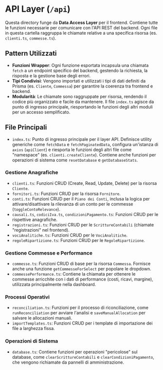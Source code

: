 # API Layer (`/api`)

Questa directory funge da **Data Access Layer** per il frontend. Contiene tutte le funzioni necessarie per comunicare con l'API REST del backend. Ogni file in questa cartella raggruppa le chiamate relative a una specifica risorsa (es. `clienti.ts`, `commesse.ts`).

## Pattern Utilizzati

-   **Funzioni Wrapper**: Ogni funzione esportata incapsula una chiamata `fetch` a un endpoint specifico del backend, gestendo la richiesta, la risposta e la gestione base degli errori.
-   **Tipi Condivisi**: Vengono importati e utilizzati i tipi di dati definiti da Prisma (es. `Cliente`, `Commessa`) per garantire la coerenza tra frontend e backend.
-   **Modularità**: Le chiamate sono raggruppate per risorsa, rendendo il codice più organizzato e facile da mantenere. Il file `index.ts` agisce da punto di ingresso principale, riesportando le funzioni degli altri moduli per un accesso semplificato.

## File Principali

-   `index.ts`: Punto di ingresso principale per il layer API. Definisce utility generiche come `fetchData` e `fetchPaginatedData`, configura un'istanza di `axios` (`apiClient`) e riesporta le funzioni degli altri file come "namespace" (es. `clienti.createCliente`). Contiene anche funzioni per operazioni di sistema come `resetDatabase` e `getDatabaseStats`.

### Gestione Anagrafiche

-   `clienti.ts`: Funzioni CRUD (Create, Read, Update, Delete) per la risorsa `Cliente`.
-   `fornitori.ts`: Funzioni CRUD per la risorsa `Fornitore`.
-   `conti.ts`: Funzioni CRUD per il `Piano dei Conti`, inclusa la logica per attivare/disattivare la rilevanza di un conto per le commesse (`toggleContoRelevance`).
-   `causali.ts`, `codiciIva.ts`, `condizioniPagamento.ts`: Funzioni CRUD per le rispettive anagrafiche.
-   `registrazioni.ts`: Funzioni CRUD per le `ScrittureContabili` (chiamate "registrazioni" nel frontend).
-   `vociAnalitiche.ts`: Funzioni CRUD per le `VociAnalitiche`.
-   `regoleRipartizione.ts`: Funzioni CRUD per le `RegoleRipartizione`.

### Gestione Commesse e Performance

-   `commesse.ts`: Funzioni CRUD di base per la risorsa `Commessa`. Fornisce anche una funzione `getCommesseForSelect` per popolare le dropdown.
-   `commessePerformance.ts`: Contiene la chiamata per ottenere le commesse arricchite con i dati di performance (costi, ricavi, margine), utilizzata principalmente nella dashboard.

### Processi Operativi

-   `reconciliation.ts`: Funzioni per il processo di riconciliazione, come `runReconciliation` per avviare l'analisi e `saveManualAllocation` per salvare le allocazioni manuali.
-   `importTemplates.ts`: Funzioni CRUD per i template di importazione dei file a larghezza fissa.

### Operazioni di Sistema

-   `database.ts`: Contiene funzioni per operazioni "pericolose" sul database, come `clearScrittureContabili` e `clearCondizioniPagamento`, che vengono richiamate da pannelli di amministrazione. 
